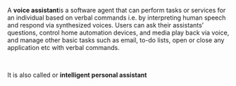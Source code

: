 <p>A <b> voice assistant</b>is a software agent that can perform tasks or services for an individual
based on verbal commands i.e. by interpreting human speech and respond via synthesized voices. Users can ask their assistants’
questions, control home automation devices, and media play
back via voice, and manage other basic tasks such as email, to-do lists, open or close any application etc with verbal
commands.</p>
<br>
<p>
It is also called  or <b>intelligent personal assistant </b>
</p>
